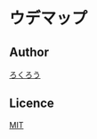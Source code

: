 # ウデマップ

## Author

[ろくろう](https://twitter.com/rokurou69)

## Licence

[MIT](https://github.com/tcnksm/tool/blob/master/LICENCE)